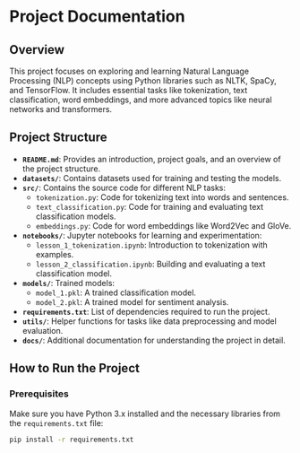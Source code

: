 # Project Documentation

## Overview
This project focuses on exploring and learning Natural Language Processing (NLP) concepts using Python libraries such as NLTK, SpaCy, and TensorFlow. It includes essential tasks like tokenization, text classification, word embeddings, and more advanced topics like neural networks and transformers.

## Project Structure

- **`README.md`**: Provides an introduction, project goals, and an overview of the project structure.
- **`datasets/`**: Contains datasets used for training and testing the models.
- **`src/`**: Contains the source code for different NLP tasks:
  - `tokenization.py`: Code for tokenizing text into words and sentences.
  - `text_classification.py`: Code for training and evaluating text classification models.
  - `embeddings.py`: Code for word embeddings like Word2Vec and GloVe.
- **`notebooks/`**: Jupyter notebooks for learning and experimentation:
  - `lesson_1_tokenization.ipynb`: Introduction to tokenization with examples.
  - `lesson_2_classification.ipynb`: Building and evaluating a text classification model.
- **`models/`**: Trained models:
  - `model_1.pkl`: A trained classification model.
  - `model_2.pkl`: A trained model for sentiment analysis.
- **`requirements.txt`**: List of dependencies required to run the project.
- **`utils/`**: Helper functions for tasks like data preprocessing and model evaluation.
- **`docs/`**: Additional documentation for understanding the project in detail.

## How to Run the Project
### Prerequisites
Make sure you have Python 3.x installed and the necessary libraries from the `requirements.txt` file:
```bash
pip install -r requirements.txt
